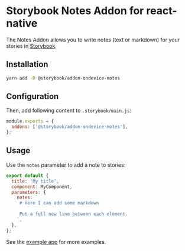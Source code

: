 # Storybook Notes Addon for react-native

The Notes Addon allows you to write notes (text or markdown) for your stories in [Storybook](https://storybook.js.org).

## Installation

```sh
yarn add -D @storybook/addon-ondevice-notes
```

## Configuration

Then, add following content to `.storybook/main.js`:

```js
module.exports = {
  addons: ['@storybook/addon-ondevice-notes'],
};
```

## Usage

Use the `notes` parameter to add a note to stories:

```js
export default {
  title: 'My title',
  component: MyComponent,
  parameters: {
    notes: `
     # Here I can add some markdown
     
     Put a full new line between each element.
    `,
  },
};
```

See the [example app](../../examples/native) for more examples.
